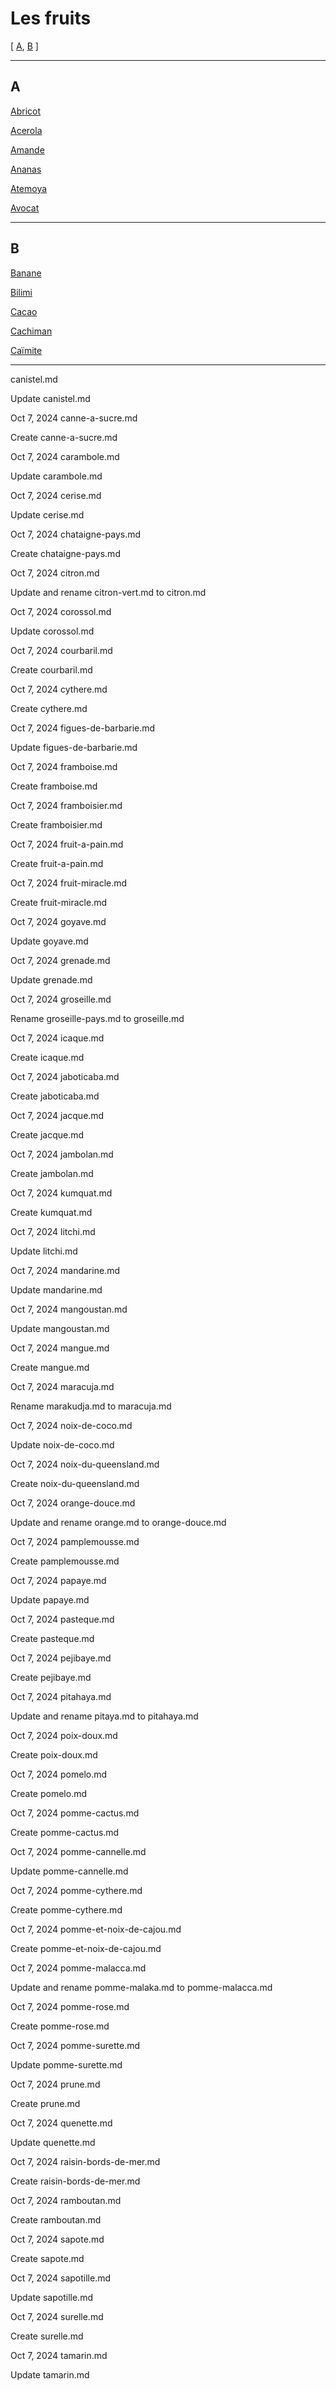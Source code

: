 # Les fruits

[ [A](#A), [B](#B) ]

---

## A

[Abricot](fruits/abricot-pays.md)
 
[Acerola](fruits/acerola.md)

[Amande](fruits/amande.md)

[Ananas](fruits/ananas.md)

[Atemoya](fruits/atemoya.md)

[Avocat](fruits/avocat.md)

---

## B

[Banane](fruits/banane.md)

[Bilimi](fruits/bilimbi.md)

[Cacao](fruits/cacao.md)

[Cachiman](fruits/cachiman.md)

[Caïmite](fruits/caimite.md)
	
---


canistel.md
	
Update canistel.md
	
Oct 7, 2024
canne-a-sucre.md
	
Create canne-a-sucre.md
	
Oct 7, 2024
carambole.md
	
Update carambole.md
	
Oct 7, 2024
cerise.md
	
Update cerise.md
	
Oct 7, 2024
chataigne-pays.md
	
Create chataigne-pays.md
	
Oct 7, 2024
citron.md
	
Update and rename citron-vert.md to citron.md
	
Oct 7, 2024
corossol.md
	
Update corossol.md
	
Oct 7, 2024
courbaril.md
	
Create courbaril.md
	
Oct 7, 2024
cythere.md
	
Create cythere.md
	
Oct 7, 2024
figues-de-barbarie.md
	
Update figues-de-barbarie.md
	
Oct 7, 2024
framboise.md
	
Create framboise.md
	
Oct 7, 2024
framboisier.md
	
Create framboisier.md
	
Oct 7, 2024
fruit-a-pain.md
	
Create fruit-a-pain.md
	
Oct 7, 2024
fruit-miracle.md
	
Create fruit-miracle.md
	
Oct 7, 2024
goyave.md
	
Update goyave.md
	
Oct 7, 2024
grenade.md
	
Update grenade.md
	
Oct 7, 2024
groseille.md
	
Rename groseille-pays.md to groseille.md
	
Oct 7, 2024
icaque.md
	
Create icaque.md
	
Oct 7, 2024
jaboticaba.md
	
Create jaboticaba.md
	
Oct 7, 2024
jacque.md
	
Create jacque.md
	
Oct 7, 2024
jambolan.md
	
Create jambolan.md
	
Oct 7, 2024
kumquat.md
	
Create kumquat.md
	
Oct 7, 2024
litchi.md
	
Update litchi.md
	
Oct 7, 2024
mandarine.md
	
Update mandarine.md
	
Oct 7, 2024
mangoustan.md
	
Update mangoustan.md
	
Oct 7, 2024
mangue.md
	
Create mangue.md
	
Oct 7, 2024
maracuja.md
	
Rename marakudja.md to maracuja.md
	
Oct 7, 2024
noix-de-coco.md
	
Update noix-de-coco.md
	
Oct 7, 2024
noix-du-queensland.md
	
Create noix-du-queensland.md
	
Oct 7, 2024
orange-douce.md
	
Update and rename orange.md to orange-douce.md
	
Oct 7, 2024
pamplemousse.md
	
Create pamplemousse.md
	
Oct 7, 2024
papaye.md
	
Update papaye.md
	
Oct 7, 2024
pasteque.md
	
Create pasteque.md
	
Oct 7, 2024
pejibaye.md
	
Create pejibaye.md
	
Oct 7, 2024
pitahaya.md
	
Update and rename pitaya.md to pitahaya.md
	
Oct 7, 2024
poix-doux.md
	
Create poix-doux.md
	
Oct 7, 2024
pomelo.md
	
Create pomelo.md
	
Oct 7, 2024
pomme-cactus.md
	
Create pomme-cactus.md
	
Oct 7, 2024
pomme-cannelle.md
	
Update pomme-cannelle.md
	
Oct 7, 2024
pomme-cythere.md
	
Create pomme-cythere.md
	
Oct 7, 2024
pomme-et-noix-de-cajou.md
	
Create pomme-et-noix-de-cajou.md
	
Oct 7, 2024
pomme-malacca.md
	
Update and rename pomme-malaka.md to pomme-malacca.md
	
Oct 7, 2024
pomme-rose.md
	
Create pomme-rose.md
	
Oct 7, 2024
pomme-surette.md
	
Update pomme-surette.md
	
Oct 7, 2024
prune.md
	
Create prune.md
	
Oct 7, 2024
quenette.md
	
Update quenette.md
	
Oct 7, 2024
raisin-bords-de-mer.md
	
Create raisin-bords-de-mer.md
	
Oct 7, 2024
ramboutan.md
	
Create ramboutan.md
	
Oct 7, 2024
sapote.md
	
Create sapote.md
	
Oct 7, 2024
sapotille.md
	
Update sapotille.md
	
Oct 7, 2024
surelle.md
	
Create surelle.md
	
Oct 7, 2024
tamarin.md
	
Update tamarin.md
